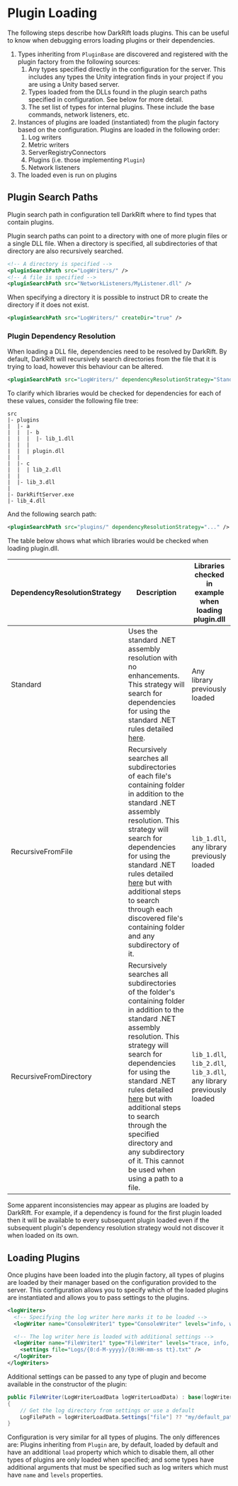 # Plugin Loading
The following steps describe how DarkRift loads plugins. This can be useful to know when debugging errors loading plugins or their dependencies.

1. Types inheriting from `PluginBase` are discovered and registered with the plugin factory from the following sources:
    1. Any types specified directly in the configuration for the server. This includes any types the Unity integration finds in your project if you are using a Unity based server.
    2. Types loaded from the DLLs found in the plugin search paths specified in configuration. See below for more detail.
    3. The set list of types for internal plugins. These include the base commands, network listeners, etc.
2. Instances of plugins are loaded (instantiated) from the plugin factory based on the configuration. Plugins are loaded in the following order:
    1. Log writers
    2. Metric writers
    3. ServerRegistryConnectors
    4. Plugins (i.e. those implementing `Plugin`)
    5. Network listeners
3. The loaded even is run on plugins

## Plugin Search Paths
Plugin search path in configuration tell DarkRift where to find types that contain plugins.

Plugin search paths can point to a directory with one of more plugin files or a single DLL file. When a directory is specified, all subdirectories of that directory are also recursively searched.
```xml
<!-- A directory is specified -->
<pluginSearchPath src="LogWriters/" />
<!-- A file is specified -->
<pluginSearchPath src="NetworkListeners/MyListener.dll" />
```

When specifying a directory it is possible to instruct DR to create the directory if it does not exist.
```xml
<pluginSearchPath src="LogWriters/" createDir="true" />
```

### Plugin Dependency Resolution
When loading a DLL file, dependencies need to be resolved by DarkRift. By default, DarkRift will recursively search directories from the file that it is trying to load, however this behaviour can be altered.
```xml
<pluginSearchPath src="LogWriters/" dependencyResolutionStrategy="Standard" />
```

To clarify which libraries would be checked for dependencies for each of these values, consider the following file tree:
```
src
|- plugins
|  |- a
|  |  |- b
|  |  |  |- lib_1.dll
|  |  |
|  |  | plugin.dll
|  |
|  |- c
|  |  | lib_2.dll
|  |
|  |- lib_3.dll
|
|- DarkRiftServer.exe
|- lib_4.dll

```
And the following search path:
```xml
<pluginSearchPath src="plugins/" dependencyResolutionStrategy="..." />
```
The table below shows what which libraries would be checked when loading plugin.dll.

| DependencyResolutionStrategy | Description | Libraries checked in example when loading plugin.dll |
|------------------------------|-------------|--------------------------------------------------------|
| Standard | Uses the standard .NET assembly resolution with no enhancements. This strategy will search for dependencies for using the standard .NET rules detailed [here](https://docs.microsoft.com/en-us/dotnet/framework/deployment/how-the-runtime-locates-assemblies). | Any library previously loaded |
| RecursiveFromFile | Recursively searches all subdirectories of each file's containing folder in addition to the standard .NET assembly resolution. This strategy will search for dependencies for using the standard .NET rules detailed [here](https://docs.microsoft.com/en-us/dotnet/framework/deployment/how-the-runtime-locates-assemblies) but with additional steps to search through each discovered file's containing folder and any subdirectory of it. | `lib_1.dll`, any library previously loaded |
| RecursiveFromDirectory | Recursively searches all subdirectories of the folder's containing folder in addition to the standard .NET assembly resolution. This strategy will search for dependencies for using the standard .NET rules detailed [here](https://docs.microsoft.com/en-us/dotnet/framework/deployment/how-the-runtime-locates-assemblies) but with additional steps to search through the specified directory and any subdirectory of it. This cannot be used when using a path to a file. | `lib_1.dll`, `lib_2.dll`, `lib_3.dll`, any library previously loaded |

Some apparent inconsistencies may appear as plugins are loaded by DarkRift. For example, if a dependency is found for the first plugin loaded then it will be available to every subsequent plugin loaded even if the subsequent plugin's dependency resolution strategy would not discover it when loaded on its own.

## Loading Plugins
Once plugins have been loaded into the plugin factory, all types of plugins are loaded by their manager based on the configuration provided to the server. This configuration allows you to specify which of the loaded plugins are instantiated and allows you to pass settings to the plugins.

```xml
<logWriters>
  <!-- Specifying the log writer here marks it to be loaded -->
  <logWriter name="ConsoleWriter1" type="ConsoleWriter" levels="info, warning, error, fatal" />

  <!-- The log writer here is loaded with additional settings -->
  <logWriter name="FileWriter1" type="FileWriter" levels="trace, info, warning, error, fatal">
    <settings file="Logs/{0:d-M-yyyy}/{0:HH-mm-ss tt}.txt" />
  </logWriter>
</logWriters>
```

Additional settings can be passed to any type of plugin and become available in the constructor of the plugin:
```csharp
public FileWriter(LogWriterLoadData logWriterLoadData) : base(logWriterLoadData)
{
    // Get the log directory from settings or use a default
    LogFilePath = logWriterLoadData.Settings["file"] ?? "my/default_path/";
}
```

Configuration is very similar for all types of plugins. The only differences are: Plugins inheriting from `Plugin` are, by default, loaded by default and have an additional `load` property which which to disable them, all other types of plugins are only loaded when specified; and some types have additional arguments that must be specified such as log writers which must have `name` and `levels` properties.

<plugins>
  <!-- Health check is explicitly disabled -->
  <plugin type="HttpHealthCheck" load="false" />
</plugins>

